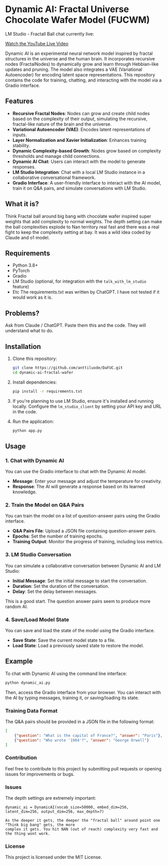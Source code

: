 
# Dynamic AI: Fractal Universe Chocolate Wafer Model (FUCWM)

LM Studio - Fractall Ball chat currently live: 

[Watch the YouTube Live Video](https://www.youtube.com/live/LlnCpfqgqjU)

Dynamic AI is an experimental neural network model inspired by fractal structures in the universe and the human brain. It incorporates recursive nodes (FractalNodes) to dynamically grow and learn through Hebbian-like updates and pruning. The model also integrates a VAE (Variational Autoencoder) for encoding latent space representations. This repository contains the code for training, chatting, and interacting with the model via a Gradio interface.

## Features

- **Recursive Fractal Nodes**: Nodes can grow and create child nodes based on the complexity of their output, simulating the recursive, fractal-like nature of the brain and the universe.
- **Variational Autoencoder (VAE)**: Encodes latent representations of inputs.
- **Layer Normalization and Xavier Initialization**: Enhances training stability.
- **Dynamic Complexity-based Growth**: Nodes grow based on complexity thresholds and manage child connections.
- **Dynamic AI Chat**: Users can interact with the model to generate responses.
- **LM Studio Integration**: Chat with a local LM Studio instance in a collaborative conversational framework.
- **Gradio Interface**: A user-friendly interface to interact with the AI model, train it on Q&A pairs, and simulate conversations with LM Studio.

## What it is?

Think Fractal ball around big bang with chocolate wafer inspired super weights that add complexity to normal weights. 
The depth setting can make the ball complexities explode to Nan territory real fast and there was a real fight to keep the 
complexity setting at bay. It was a wild idea coded by Claude and o1 model. 
  
## Requirements
- Python 3.8+
- PyTorch
- Gradio
- LM Studio (optional, for integration with the `talk_with_lm_studio` feature)
- Etc
The requirements.txt was written by ChatGPT. I have not tested if it would work as it is.

## Problems?

Ask from Claude / ChatGPT. Paste them this and the code. They will understand what to do. 

## Installation

1. Clone this repository:

   ```bash
   git clone https://github.com/anttiluode/DaFUC.git
   cd dynamic-ai-fractal-wafer
   ```

2. Install dependencies:

   ```bash
   pip install -r requirements.txt
   ```

3. If you're planning to use LM Studio, ensure it's installed and running locally. Configure the `lm_studio_client` by setting your API key and URL in the code.

4. Run the application:

   ```bash
   python app.py
   ```

## Usage

### 1. Chat with Dynamic AI

You can use the Gradio interface to chat with the Dynamic AI model.

- **Message**: Enter your message and adjust the temperature for creativity.
- **Response**: The AI will generate a response based on its learned knowledge.

### 2. Train the Model on Q&A Pairs

You can train the model on a list of question-answer pairs using the Gradio interface.

- **Q&A Pairs File**: Upload a JSON file containing question-answer pairs.
- **Epochs**: Set the number of training epochs.
- **Training Output**: Monitor the progress of training, including loss metrics.

### 3. LM Studio Conversation

You can simulate a collaborative conversation between Dynamic AI and LM Studio:

- **Initial Message**: Set the initial message to start the conversation.
- **Duration**: Set the duration of the conversation.
- **Delay**: Set the delay between messages.

This is a good start. The question answer pairs seem to produce more random AI. 

### 4. Save/Load Model State

You can save and load the state of the model using the Gradio interface.

- **Save State**: Save the current model state to a file.
- **Load State**: Load a previously saved state to restore the model.

## Example

To chat with Dynamic AI using the command line interface:

```bash
python dynamic_ai.py
```

Then, access the Gradio interface from your browser. You can interact with the AI by typing messages, training it, or saving/loading its state.

### Training Data Format

The Q&A pairs should be provided in a JSON file in the following format:

```json
[
    {"question": "What is the capital of France?", "answer": "Paris"},
    {"question": "Who wrote '1984'?", "answer": "George Orwell"}
]
```

### Contribution

Feel free to contribute to this project by submitting pull requests or opening issues for improvements or bugs.

### Issues

The depth settings are extremely important: 

    dynamic_ai = DynamicAI(vocab_size=50000, embed_dim=256, latent_dim=256, output_dim=256, max_depth=7)

    As the deeper it gets, the deeper the "fractal ball" around point one "Think big bang" gets, the more 
    complex it gets. You hit NAN (out of reach) complexity very fast and the thing wont work. 

### License

This project is licensed under the MIT License.
